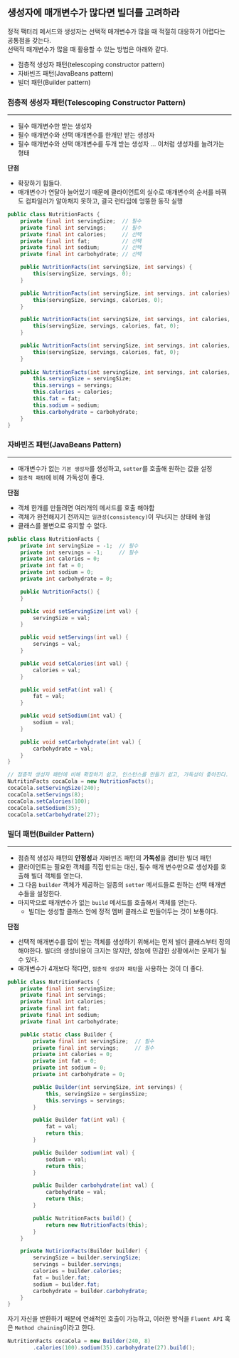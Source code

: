 ## 생성자에 매개변수가 많다면 빌더를 고려하라
정적 팩터리 메서드와 생성자는 선택적 매개변수가 많을 때 적절히 대응하기 어렵다는 공통점을 갖는다.  
선택적 매개변수가 많을 때 활용할 수 있는 방법은 아래와 같다.
- 점층적 생성자 패턴(telescoping constructor pattern)
- 자바빈즈 패턴(JavaBeans pattern)
- 빌더 패턴(Builder pattern)

### 점층적 생성자 패턴(Telescoping Constructor Pattern)
***
- 필수 매개변수만 받는 생성자
- 필수 매개변수와 선택 매개변수를 한개만 받는 생성자
- 필수 매개변수와 선택 매개변수를 두개 받는 생성자 ... 이처럼 생성자를 늘려가는 형태

**단점**
- 확장하기 힘들다.
- 매개변수가 연달아 늘어있기 때문에 클라이언트의 실수로 매개변수의 순서를 바꿔도 컴파일러가 알아채지 못하고, 결국 런타임에 엉뚱한 동작 실행

```java
public class NutritionFacts {
    private final int servingSize;  // 필수
    private final int servings;     // 필수
    private final int calories;     // 선택
    private final int fat;          // 선택
    private final int sodium;       // 선택
    private final int carbohydrate; // 선택

    public NutritionFacts(int servingSize, int servings) {
        this(servingSize, servings, 0);
    }

    public NutritionFacts(int servingSize, int servings, int calories) {
        this(servingSize, servings, calories, 0);
    }

    public NutritionFacts(int servingSize, int servings, int calories, int fat) {
        this(servingSize, servings, calories, fat, 0);
    }

    public NutritionFacts(int servingSize, int servings, int calories, int fat, int sodium) {
        this(servingSize, servings, calories, fat, 0);
    }
    
    public NutritionFacts(int servingSize, int servings, int calories, int fat, int sodium, int carbohydrate) {
        this.servingSize = servingSize;
        this.servings = servings;
        this.calories = calories;
        this.fat = fat;
        this.sodium = sodium;
        this.carbohydrate = carbohydrate;
    }
}
```

### 자바빈즈 패턴(JavaBeans Pattern)
***
- 매개변수가 없는 `기본 생성자`를 생성하고, `setter`를 호출해 원하는 값을 설정
- `점층적 패턴`에 비해 가독성이 좋다.

**단점**
- 객체 한개를 만들려면 여러개의 메서드를 호출 해야함
- 객체가 완전해지기 전까지는 `일관성(consistency)`이 무너지는 상태에 놓임
- 클래스를 불변으로 유지할 수 없다.

```java
public class NutritionFacts {
    private int servingSize = -1;  // 필수
    private int servings = -1;     // 필수
    private int calories = 0;
    private int fat = 0;
    private int sodium = 0;
    private int carbohydrate = 0;

    public NutritionFacts() {
    }

    public void setServingSize(int val) {
        servingSize = val;
    }

    public void setServings(int val) {
        servings = val;
    }

    public void setCalories(int val) {
        calories = val;
    }

    public void setFat(int val) {
        fat = val;
    }

    public void setSodium(int val) {
        sodium = val;
    }

    public void setCarbohydrate(int val) {
        carbohydrate = val;
    }
}
```
```java
// 점층적 생성자 패턴에 비해 확장하기 쉽고, 인스턴스를 만들기 쉽고, 가독성이 좋아진다.
NutritinFacts cocaCola = new NutritionFacts();
cocaCola.setServingSize(240);
cocaCola.setServings(8);
cocaCola.setCalories(100);
cocaCola.setSodium(35);
cocaCola.setCarbohydrate(27);
```

### 빌더 패턴(Builder Pattern)
***
- 점층적 생성자 패턴의 **안정성**과 자바빈즈 패턴의 **가독성**을 겸비한 빌더 패턴
- 클라이언트는 필요한 객체를 직접 만드는 대신, 필수 매개 변수만으로 생성자를 호출해 빌더 객체를 얻는다.
- 그 다음 `builder` 객체가 제공하는 일종의 `setter` 메서드들로 원하는 선택 매개변수들을 설정한다.
- 마지막으로 매개변수가 없는 `build` 메서드를 호출해서 객체를 얻는다.
  - 빌더는 생성할 클래스 안에 정적 멤버 클래스로 만들어두는 것이 보통이다.

**단점**
- 선택적 매개변수를 많이 받는 객체를 생성하기 위해서는 먼저 빌더 클래스부터 정의해야한다. 빌더의 생성비용이 크지는 않지만, 성능에 민감한 상황에서는 문제가 될 수 있다.
- 매개변수가 4개보다 적다면, `점층적 생성자 패턴`을 사용하는 것이 더 좋다.

```java
public class NutritionFacts {
    private final int servingSize;
    private final int servings;
    private final int calories;
    private final int fat;
    private final int sodium;
    private final int carbohydrate;

    public static class Builder {
        private final int servingSize;  // 필수
        private final int servings;     // 필수
        private int calories = 0;
        private int fat = 0;
        private int sodium = 0;
        private int carbohydrate = 0;

        public Builder(int servingSize, int servings) {
            this, servingSize = serginsSize;
            this.servings = servings;
        }

        public Builder fat(int val) {
            fat = val;
            return this;
        }

        public Builder sodium(int val) {
            sodium = val;
            return this;
        }

        public Builder carbohydrate(int val) {
            carbohydrate = val;
            return this;
        }

        public NutritionFacts build() {
            return new NutritionFacts(this);
        }
    }

    private NutirionFacts(Builder builder) {
        servingSize = builder.servingSize;
        servings = builder.servings;
        calories = builder.calories;
        fat = builder.fat;
        sodium = builder.fat;
        carbohydrate = builder.carbohydrate;
    }
}
```

자기 자신을 반환하기 때문에 연쇄적인 호출이 가능하고, 이러한 방식을 `Fluent API` 혹은 `Method chaining`이라고 한다.
```java
NutritionFacts cocaCola = new Builder(240, 8)
        .calories(100).sodium(35).carbohydrate(27).build();
```
